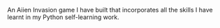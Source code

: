 An Aiien Invasion game I have built that incorporates all the skills I have learnt in my Python self-learning work.

